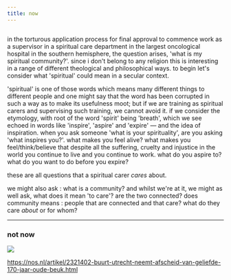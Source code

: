 ```yaml
---
title: now
---
```


![]()

in the torturous application process for final approval to commence work
as a supervisor in a spiritual care department in the largest oncological hospital in the southern hemisphere, the question arises, 'what is my spiritual community?'. since i don't belong to any religion this is interesting in a range of different theological and philosophical ways. to begin let's consider what 'spiritual' could mean in a secular context. 

'spiritual' is one of those words which means many different things to different people and one might say that the word has been corrupted in such a way as to make its usefulness moot; but if we are training as spiritual carers and supervising such training, we cannot avoid it. if we consider the etymology, with root of the word 'spirit' being 'breath', which we see echoed in words like 'inspire', 'aspire' and 'expire' — and the idea of inspiration. when you ask someone 'what is your spirituality', are you asking 'what inspires you?'. what makes you feel alive? what makes you feel/think/believe that despite all the suffering, cruelty and injustice in the world you continue to live and you continue to work. what do you aspire to? what do you want to do before you expire? 

these are all questions that a spiritual carer _cares_ about. 

we might also ask : what is a community? and whilst we're at it, we might as well ask, what does it mean 'to care'? are the two connected? does community means : people that are connected and that care? what do they care _about_ or for whom?

----------------------

### not now ###

![](https://nos.nl/data/image/2020/02/02/626524/1536x864a.jpg)

https://nos.nl/artikel/2321402-buurt-utrecht-neemt-afscheid-van-geliefde-170-jaar-oude-beuk.html




